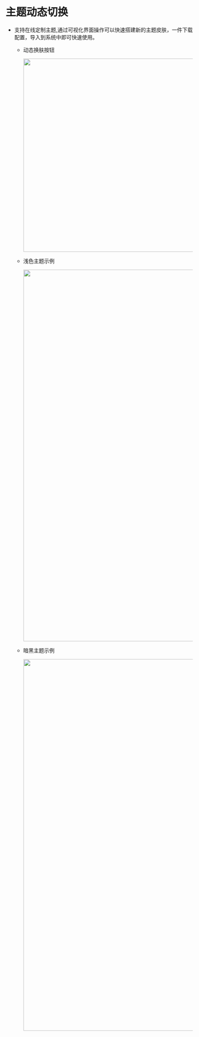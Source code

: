 # 主题动态切换

- 支持在线定制主题,通过可视化界面操作可以快速搭建新的主题皮肤，一件下载配置，导入到系统中即可快速使用。
  - 动态换肤按钮  

    <img src="https://flyfedx.github.io/framework-docs/images/framework-base/theme.png"  width="520">
  - 浅色主题示例  

    <img src="https://flyfedx.github.io/framework-docs/images/framework-base/theme1.jpg"  width="1000">
  - 暗黑主题示例  

    <img src="https://flyfedx.github.io/framework-docs/images/framework-base/theme2.jpg"  width="1000">
